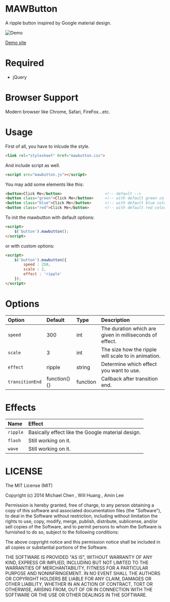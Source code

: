 MAWButton
=========

A ripple button inspired by Google material design.

![Demo](https://raw.githubusercontent.com/yuhua-chen/MAWButton/master/demo.gif)

[Demo site](http://yuhua-chen.github.io/MAWButton/)

Required
========

 - jQuery
 
Browser Support
===============

Modern browser like Chrome, Safari, FireFox...etc.

Usage
=====
First of all, you have to inlcude the style.

```html
<link rel="stylesheet" href="mawbutton.css">
```

And include script as well.  

```html
<script src="mawbutton.js"></script>
```  

You may add some elements like this:  
```html
<button>Click Me</button>                   <!-- default -->
<button class="green">Click Me</button>     <!-- with default green color -->
<button class="blue">Click Me</button>      <!-- with default blue color -->
<button class="red">Click Me</button>       <!-- with default red color -->
```

To init the mawbutton with default options:

```html
<script>
    $('button').mawbutton();
</script>
```
or with custom options:   
```html
<script>
    $('button').mawbutton({
        speed : 250,
        scale : 2,
        effect : 'ripple'
    });
</script>
```

Options
=======
|Option|Default|Type|Description|
|:-----|:------|:---|:----------|
|`speed` | 300   |int | The duration which are given in milliseconds of effect.|
|`scale` | 3     |int | The size how the ripple will scale to in animation.| 
|`effect`| ripple|string| Determine which effect you want to use.|
|`transitionEnd`| function(){} | function | Callback after transition end. | 

Effects
======  

|Name|Effect|
|:--|:--|
|`ripple`| Basically effect like the Google material design. |
|`flash` | Still working on it. |
|`wave` | Still working on it. |  


LICENSE
=======
The MIT License (MIT)

Copyright (c) 2014 Michael Chen , Will Huang , Amin Lee

Permission is hereby granted, free of charge, to any person obtaining a copy
of this software and associated documentation files (the "Software"), to deal
in the Software without restriction, including without limitation the rights
to use, copy, modify, merge, publish, distribute, sublicense, and/or sell
copies of the Software, and to permit persons to whom the Software is
furnished to do so, subject to the following conditions:

The above copyright notice and this permission notice shall be included in all
copies or substantial portions of the Software.

THE SOFTWARE IS PROVIDED "AS IS", WITHOUT WARRANTY OF ANY KIND, EXPRESS OR
IMPLIED, INCLUDING BUT NOT LIMITED TO THE WARRANTIES OF MERCHANTABILITY,
FITNESS FOR A PARTICULAR PURPOSE AND NONINFRINGEMENT. IN NO EVENT SHALL THE
AUTHORS OR COPYRIGHT HOLDERS BE LIABLE FOR ANY CLAIM, DAMAGES OR OTHER
LIABILITY, WHETHER IN AN ACTION OF CONTRACT, TORT OR OTHERWISE, ARISING FROM,
OUT OF OR IN CONNECTION WITH THE SOFTWARE OR THE USE OR OTHER DEALINGS IN THE
SOFTWARE.